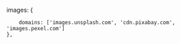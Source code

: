  images: {
        
        domains: ['images.unsplash.com', 'cdn.pixabay.com', 'images.pexel.com']
    },

